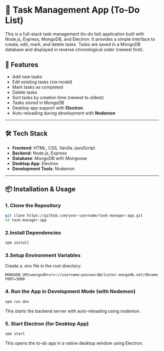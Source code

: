 # 📝 Task Management App (To-Do List)

This is a full-stack task management (to-do list) application built with Node.js, Express, MongoDB, and Electron. It provides a simple interface to create, edit, mark, and delete tasks. Tasks are saved in a MongoDB database and displayed in reverse chronological order (newest first).

## 🚀 Features

- Add new tasks
- Edit existing tasks (via modal)
- Mark tasks as completed
- Delete tasks
- Sort tasks by creation time (newest to oldest)
- Tasks stored in MongoDB
- Desktop app support with **Electron**
- Auto-reloading during development with **Nodemon**

---

## 🛠️ Tech Stack

- **Frontend**: HTML, CSS, Vanilla JavaScript
- **Backend**: Node.js, Express
- **Database**: MongoDB with Mongoose
- **Desktop App**: Electron
- **Development Tools**: Nodemon

---

## 📦 Installation & Usage

### 1. Clone the Repository

```bash
git clone https://github.com/your-username/task-manager-app.git
cd task-manager-app
```

### 2.Install Dependencies

```bash
npm install
```

### 3.Setup Environment Variables
Create a .env file in the root directory:

```.env
MONGODB_URI=mongodb+srv://username:password@cluster.mongodb.net/dbname
PORT=3000
```

### 4. Run the App in Development Mode (with Nodemon)

```bash
npm run dev
```
This starts the backend server with auto-reloading using nodemon.

### 5. Start Electron (for Desktop App)

```bash
npm start
```
This opens the to-do app in a native desktop window using Electron.





